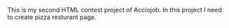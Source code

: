 This is my second HTML contest project of Acciojob. 
In this project I need to create pizza resturant page.